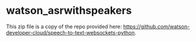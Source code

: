 # watson_asrwithspeakers

This zip file is a copy of the repo provided here: https://github.com/watson-developer-cloud/speech-to-text-websockets-python. 
